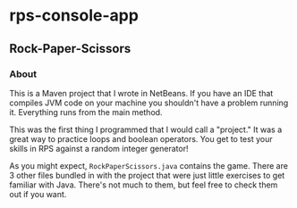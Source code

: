 # rps-console-app
## Rock-Paper-Scissors
### About
This is a Maven project that I wrote in NetBeans. If you have an IDE that compiles JVM code on your machine you shouldn't have
a problem running it.  Everything runs from the main method. 

This was the first thing I programmed that I would call a "project." It was a great way to practice
loops and boolean operators. You get to test your skills in RPS against a random integer generator!

As you might expect, ```RockPaperScissors.java``` contains the game.
There are 3 other files bundled in with the project that were just little
exercises to get familiar with Java. There's not much to them, but feel free to check them out if you want.
